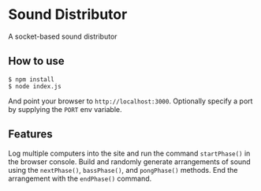 
# Sound Distributor

A socket-based sound distributor

## How to use

```
$ npm install
$ node index.js 
```

And point your browser to `http://localhost:3000`. Optionally specify
a port by supplying the `PORT` env variable.

## Features

Log multiple computers into the site and run the command `startPhase()` in the
browser console. Build and randomly generate arrangements of sound using the
`nextPhase()`, `bassPhase()`, and `pongPhase()` methods. End the arrangement
with the `endPhase()` command.
